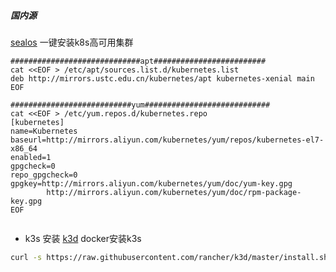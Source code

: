 ##### 国内源

[sealos](https://github.com/fanux/sealos) 一键安装k8s高可用集群


```    
#############################apt#########################
cat <<EOF > /etc/apt/sources.list.d/kubernetes.list
deb http://mirrors.ustc.edu.cn/kubernetes/apt kubernetes-xenial main
EOF

###########################yum############################
cat <<EOF > /etc/yum.repos.d/kubernetes.repo
[kubernetes]
name=Kubernetes
baseurl=http://mirrors.aliyun.com/kubernetes/yum/repos/kubernetes-el7-x86_64
enabled=1
gpgcheck=0
repo_gpgcheck=0
gpgkey=http://mirrors.aliyun.com/kubernetes/yum/doc/yum-key.gpg
        http://mirrors.aliyun.com/kubernetes/yum/doc/rpm-package-key.gpg
EOF


```

- k3s 安装
[k3d](https://github.com/rancher/k3d) docker安装k3s

```bash
curl -s https://raw.githubusercontent.com/rancher/k3d/master/install.sh | bash
```
